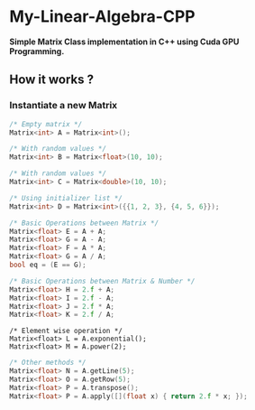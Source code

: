 # My-Linear-Algebra-CPP

**Simple Matrix Class implementation in C++ using Cuda GPU Programming.**


## How it works ?

### Instantiate a new Matrix

```cpp
/* Empty matrix */
Matrix<int> A = Matrix<int>();

/* With random values */
Matrix<int> B = Matrix<float>(10, 10);

/* With random values */
Matrix<int> C = Matrix<double>(10, 10);

/* Using initializer list */
Matrix<int> D = Matrix<int>({{1, 2, 3}, {4, 5, 6}});
```

```cpp
/* Basic Operations between Matrix */
Matrix<float> E = A + A;
Matrix<float> G = A - A;
Matrix<float> F = A * A;
Matrix<float> G = A / A;
bool eq = (E == G);
```

```cpp
/* Basic Operations between Matrix & Number */
Matrix<float> H = 2.f + A;
Matrix<float> I = 2.f - A;
Matrix<float> J = 2.f * A;
Matrix<float> K = 2.f / A;
```

```
/* Element wise operation */
Matrix<float> L = A.exponential();
Matrix<float> M = A.power(2);
```

```cpp
/* Other methods */
Matrix<float> N = A.getLine(5);
Matrix<float> O = A.getRow(5);
Matrix<float> P = A.transpose();
Matrix<float> P = A.apply([](float x) { return 2.f * x; });
```
